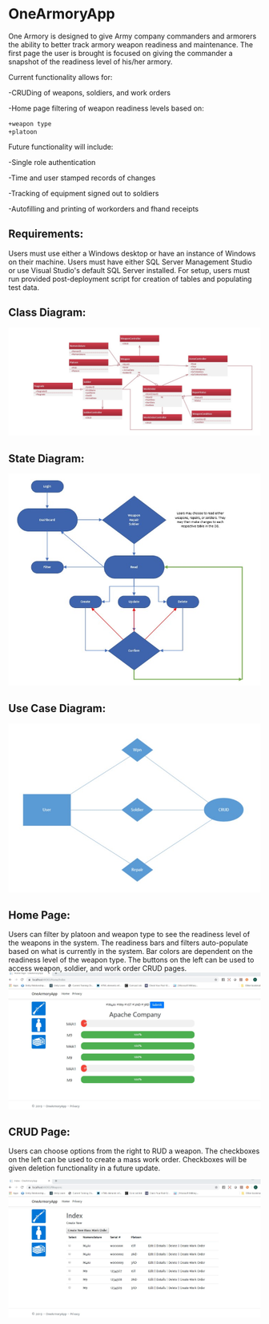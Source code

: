 # OneArmoryApp
One Armory is designed to give Army company commanders and armorers the ability to better track armory weapon readiness and maintenance.
The first page the user is brought is focused on giving the commander a snapshot of the readiness level of his/her armory. 

Current functionality allows for:

-CRUDing of weapons, soldiers, and work orders

-Home page filtering of weapon readiness levels based on:

    +weapon type
    +platoon
    

Future functionality will include:

-Single role authentication

-Time and user stamped records of changes

-Tracking of equipment signed out to soldiers

-Autofilling and printing of workorders and fhand receipts


Requirements:
---
Users must use either a Windows desktop or have an instance of Windows on their machine.
Users must have either SQL Server Management Studio or use Visual Studio's default SQL Server installed.
For setup, users must run provided post-deployment script for creation of tables and populating test data. 

Class Diagram:
---
![Class Diagram](https://github.com/channingmaddix/OneArmoryApp/blob/master/ClassDiagram.jpg?raw=true)


State Diagram:
---

![State Diagram](https://github.com/channingmaddix/OneArmoryApp/blob/master/StateDiagram.jpg?raw=true)


Use Case Diagram:
---
![Use Case Diagram](https://github.com/channingmaddix/OneArmoryApp/blob/master/UseCaseDiagram.jpg?raw=true)

Home Page:
---
Users can filter by platoon and weapon type to see the readiness level of the weapons in the system.
The readiness bars and filters auto-populate based on what is currently in the system. 
Bar colors are dependent on the readiness level of the weapon type. 
The buttons on the left can be used to access weapon, soldier, and work order CRUD pages.
![Home Page](https://github.com/channingmaddix/OneArmoryApp/blob/master/HomePage.jpg?raw=true)

CRUD Page:
---
Users can choose options from the right to RUD a weapon. 
The checkboxes on the left can be used to create a mass work order.
Checkboxes will be given deletion functionality in a future update.

![CRUD Page](https://github.com/channingmaddix/OneArmoryApp/blob/master/WeaponIndexPage.jpg?raw=true)
